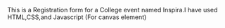 This is a Registration form for a College event named Inspira.I have used HTML,CSS,and Javascript (For canvas element)
